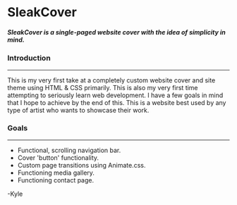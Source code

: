 # SleakCover

##### **SleakCover is a single-paged website cover with the idea of simplicity in mind.**

### Introduction

------------

This is my very first take at a completely custom website cover and site theme using HTML & CSS primarily. This is also my very first time attempting to seriously learn web development. I have a few goals in mind that I hope to achieve by the end of this. This is a website best used by any type of artist who wants to showcase their work.

### Goals

------------
- Functional, scrolling navigation bar.
- Cover 'button' functionality.
- Custom page transitions using Animate.css.
- Functioning media gallery.
- Functioning contact page.


-Kyle
